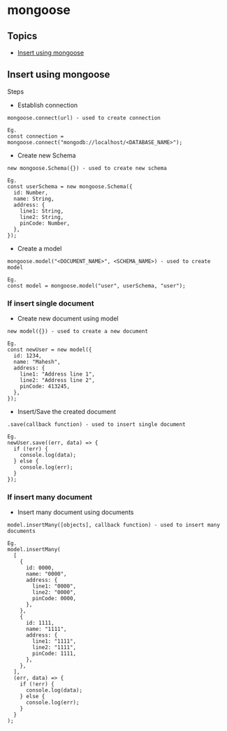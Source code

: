# mongoose

## Topics

- [Insert using mongoose](#insert-using-mongoose)

## Insert using mongoose

Steps

- Establish connection

```
mongoose.connect(url) - used to create connection

Eg.
const connection = mongoose.connect("mongodb://localhost/<DATABASE_NAME>");
```

- Create new Schema

```
new mongoose.Schema({}) - used to create new schema

Eg.
const userSchema = new mongoose.Schema({
  id: Number,
  name: String,
  address: {
    line1: String,
    line2: String,
    pinCode: Number,
  },
});
```

- Create a model

```
mongoose.model("<DOCUMENT_NAME>", <SCHEMA_NAME>) - used to create model

Eg.
const model = mongoose.model("user", userSchema, "user");
```

### If insert single document

- Create new document using model

```
new model({}) - used to create a new document

Eg.
const newUser = new model({
  id: 1234,
  name: "Mahesh",
  address: {
    line1: "Address line 1",
    line2: "Address line 2",
    pinCode: 413245,
  },
});
```

- Insert/Save the created document

```
.save(callback function) - used to insert single document

Eg.
newUser.save((err, data) => {
  if (!err) {
    console.log(data);
  } else {
    console.log(err);
  }
});
```

### If insert many document

- Insert many document using documents

```
model.insertMany([objects], callback function) - used to insert many documents

Eg.
model.insertMany(
  [
    {
      id: 0000,
      name: "0000",
      address: {
        line1: "0000",
        line2: "0000",
        pinCode: 0000,
      },
    },
    {
      id: 1111,
      name: "1111",
      address: {
        line1: "1111",
        line2: "1111",
        pinCode: 1111,
      },
    },
  ],
  (err, data) => {
    if (!err) {
      console.log(data);
    } else {
      console.log(err);
    }
  }
);
```
